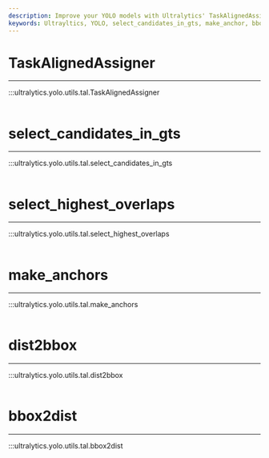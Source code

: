 ```yaml
---
description: Improve your YOLO models with Ultralytics' TaskAlignedAssigner, select_highest_overlaps, and dist2bbox utilities. Streamline your workflow today.
keywords: Ultrayltics, YOLO, select_candidates_in_gts, make_anchor, bbox2dist, object detection, tracking
---
```


# TaskAlignedAssigner
---
:::ultralytics.yolo.utils.tal.TaskAlignedAssigner
<br><br>

# select_candidates_in_gts
---
:::ultralytics.yolo.utils.tal.select_candidates_in_gts
<br><br>

# select_highest_overlaps
---
:::ultralytics.yolo.utils.tal.select_highest_overlaps
<br><br>

# make_anchors
---
:::ultralytics.yolo.utils.tal.make_anchors
<br><br>

# dist2bbox
---
:::ultralytics.yolo.utils.tal.dist2bbox
<br><br>

# bbox2dist
---
:::ultralytics.yolo.utils.tal.bbox2dist
<br><br>